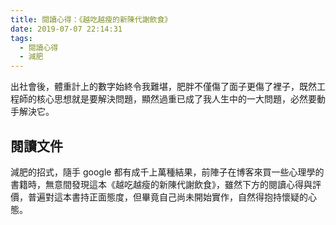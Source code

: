```yaml
---
title: 閱讀心得：《越吃越瘦的新陳代謝飲食》
date: 2019-07-07 22:14:31
tags:
  - 閱讀心得
  - 減肥
---
```

出社會後，體重計上的數字始終令我難堪，肥胖不僅傷了面子更傷了裡子，既然工程師的核心思想就是要解決問題，顯然過重已成了我人生中的一大問題，必然要動手解決它。
<!--more-->
## 閱讀文件
減肥的招式，隨手 google 都有成千上萬種結果，前陣子在博客來買一些心理學的書籍時，無意間發現這本《越吃越瘦的新陳代謝飲食》，雖然下方的閱讀心得與評價，普遍對這本書持正面態度，但畢竟自己尚未開始實作，自然得抱持懷疑的心態。